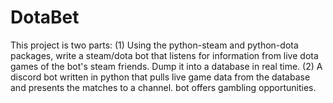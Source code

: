 # DotaBet
This project is two parts:
(1) Using the python-steam and python-dota packages, write a steam/dota bot that listens for information from live dota games of the bot's steam friends. Dump it into a database in real time.
(2) A discord bot written in python that pulls live game data from the database and presents the matches to a channel. bot offers gambling opportunities.

